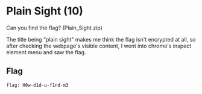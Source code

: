 # Plain Sight (10)

Can you find the flag?
(Plain_Sight.zip)


The title being "plain sight" makes me think the flag isn't encrypted at all, so after checking the webpage's visible content, I went into chrome's inspect element menu and saw the flag.

## Flag
```
flag: H0w-d1d-u-f1nd-m3
```